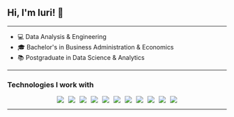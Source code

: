 <h2>Hi, I'm Iuri! 👋</h2>



<hr>

<ul>
    <li>💻 Data Analysis & Engineering</li>
    <li>🎓 Bachelor's in Business Administration & Economics</li>
    <li>📚 Postgraduate in Data Science & Analytics</li>
    <!-- <li>💻 Experiência em análise de dados, modelagem, engenharia de dados e visualização</li> -->
</ul>


<!--<p>Check out my <a href="https://sites.google.com/view/iurialbuquerque/" target="_blank">Power BI Dashboard Portfolio</a></p> -->


<hr>
<h3>Technologies I work with</h3>

<div style="display: flex; flex-wrap: wrap; justify-content: center; gap: 10px;">
    <img src="https://img.shields.io/badge/Python-3776AB?style=for-the-badge&logo=python&logoColor=white"/>
    <img src="https://img.shields.io/badge/R-276DC3?style=for-the-badge&logo=r&logoColor=white"/>
    <img src="https://img.shields.io/badge/Metabase-509EE3?style=for-the-badge&logo=metabase&logoColor=fff"/>
    <img src="https://img.shields.io/badge/PowerBI-F2C811?style=for-the-badge&logo=Power%20BI&logoColor=white"/>
    <img src="https://img.shields.io/badge/Microsoft%20SQL%20Server-CC2927?style=for-the-badge&logo=microsoft%20sql%20server&logoColor=white"/>
    <img src="https://img.shields.io/badge/MySQL-4479A1.svg?style=for-the-badge&logo=mysql&logoColor=white"/>
    <img src="https://img.shields.io/badge/-Oracle%20Database-F80000?logo=oracle&logoColor=white&style=for-the-badge"/>
    <img src="https://img.shields.io/badge/Google_Cloud-4285F4?style=for-the-badge&logo=google-cloud&logoColor=white"/>
    <img src="https://img.shields.io/badge/Apache%20Airflow-017CEE?style=for-the-badge&logo=Apache%20Airflow&logoColor=white"/>
    <img src="https://img.shields.io/badge/Microsoft_Office-D83B01?style=for-the-badge&logo=microsoft-office&logoColor=white"/>
    <img src="https://img.shields.io/badge/Jira-%230A0FFF.svg?style=for-the-badge&logo=jira&logoColor=white"/>
</div>

<!--
<table border="1" style="border-collapse: collapse; width: 100%; text-align: center;">
    <tr>
        <th>Visualization</th>
        <th>Databases</th>
        <th>Cloud & Automation</th>
        <th>Productivity & Management</th>
    </tr>
    <tr>
        <td><img src="https://img.shields.io/badge/PowerBI-F2C811?style=for-the-badge&logo=Power%20BI&logoColor=white"/></td>
        <td><img src="https://img.shields.io/badge/MySQL-4479A1.svg?style=for-the-badge&logo=mysql&logoColor=white"/></td>
        <td><img src="https://img.shields.io/badge/Google_Cloud-4285F4?style=for-the-badge&logo=google-cloud&logoColor=white"/></td>
        <td><img src="https://img.shields.io/badge/Microsoft_Office-D83B01?style=for-the-badge&logo=microsoft-office&logoColor=white"/></td>
    </tr>
    <tr>
        <td><img src="https://img.shields.io/badge/Metabase-509EE3?style=for-the-badge&logo=metabase&logoColor=fff"/></td>
        <td><img src="https://img.shields.io/badge/Microsoft%20SQL%20Server-CC2927?style=for-the-badge&logo=microsoft%20sql%20server&logoColor=white"/></td>
        <td><img src="https://img.shields.io/badge/Apache%20Airflow-017CEE?style=for-the-badge&logo=Apache%20Airflow&logoColor=white"/></td>
        <td><img src="https://img.shields.io/badge/Jira-%230A0FFF.svg?style=for-the-badge&logo=jira&logoColor=white"/></td>
    </tr>
    <tr>
        <td><img src="https://img.shields.io/badge/Python-3776AB?style=for-the-badge&logo=python&logoColor=white"/></td>
        <td><img src="https://img.shields.io/badge/-Oracle%20Database-F80000?logo=oracle&logoColor=white&style=for-the-badge"/></td>
        <td><img src="https://img.shields.io/badge/R-276DC3?style=for-the-badge&logo=r&logoColor=white"/></td>
        <td></td>
    </tr>
</table>
-->
<hr>
